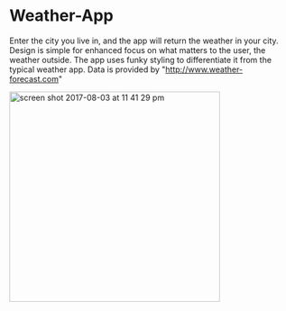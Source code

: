 # Weather-App
Enter the city you live in, and the app will return the weather in your city. Design is simple for enhanced focus on what matters to the user, the weather outside. The app uses funky styling to differentiate it from the typical weather app.  Data is provided by "http://www.weather-forecast.com"

<img width="373" alt="screen shot 2017-08-03 at 11 41 29 pm" src="https://user-images.githubusercontent.com/18176078/28953499-776fdd88-78a6-11e7-9412-0356d48d1291.png">
